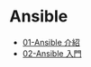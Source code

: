 # Ansible

* [01-Ansible 介紹](/Ansible/01-Ansible%20介紹/index.html)
* [02-Ansible 入門](02-Ansible%20入門/index.html)